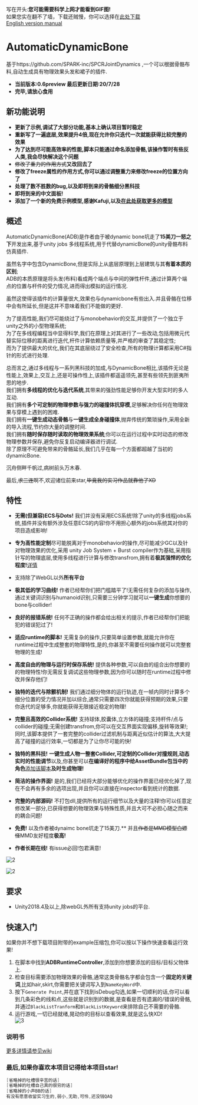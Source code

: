 写在开头:**您可能需要科学上网才能看到GIF图!**  
如果您实在翻不了墙，下载还贼慢，你可以选择在[此处下载](https://gitee.com/OneYoungMean/Automatic-DynamicBone)  
[English version manual](https://github.com/OneYoungMean/Automatic-DynamicBone/wiki/English-version-manual)  

# AutomaticDynamicBone

基于https://github.com/SPARK-inc/SPCRJointDynamics ,一个可以根据骨骼布料,自动生成具有物理效果头发和裙子的插件.  
- **当前版本:0.6preview 最后更新日期:20/7/28**  
- **完毕,请放心食用**   

## 新功能说明

- **更新了示例,调试了大部分功能,基本上确认项目暂时稳定**  
- **重新写了一遍底层,效果提升4倍,现在允许你只迭代一次就能获得比较完整的效果**  
- **为了达到尽可能高效率的性能,脚本只能通过命名添加骨骼,该操作暂时有些反人类,我会尽快解决这个问题**  
- 	<s>修改了重力的作用方式</s>**又改回去了**  
- **修改了freeze属性的作用方式,你可以通过调整重力来修改freeze的位置方向了**  
- **处理了数不胜数的bug,以及即将到来的骨骼细分黑科技**  
- **即将到来的中文面板!**
- **添加了一个新的免费示例模型,感谢Kafuji,以及[在此处获取更多的模型](https://fantia.jp/fanclubs/3967)**  

## 概述   

AutomaticDynamicBone(ADB)是作者由于被dynamic bone坑走了**15美刀一怒之下**开发出来,基于unity jobs 多线程系统,用于代替dynamicBone的unity骨骼布料仿真插件.   

虽然名字中包含DynamicBone,但是实际上从底层原理到上层建筑与其**有着本质的区别**;  
ADB的本质原理是将头发(布料)看成两个端点与中间的弹性杆件,通过计算两个端点的位置与杆件的受力情况,进而得出模拟的运行情况.  

虽然这使得该插件的计算量很大,效果也与dynamicbone有些出入.并且骨骼在位移中会有所延长,但是这并不意味着我们不能做的更好.  

为了提高性能,我们尽可能绕过了与monobehavior的交互,并提供了一个独立于unity之外的小型物理系统;  
为了在多线程编程当中显得科学,我们在原理上对其进行了一些改动,包括用微元代替实际位移的距离进行迭代,杆件计算依赖质量等,并严格的审查了其稳定性;  
而为了提供最大的优化,我们在其底层绕过了安全检查,所有的物理计算都采用C#指针的形式进行处理.  

总而言之,通过多线程与一系列黑科技的加成,与DynamicBone相比,该插件无论是性能上,效果上,交互上,还是可操作性上,该插件都遥遥领先,甚至有些领先到匪夷所思的地步.  
我们拥有**多线程的优化与迭代系统**,其带来的强劲性能足够你开发大型实时的多人互动.  
我们拥有**多个可定制的物理参数与强力的碰撞体抗穿模**,足够解决你任何在物理效果与穿模上遇到的困难.   
我们拥有**一键生成动态骨骼**与**一键生成全身碰撞体**,抛弃传统的繁琐操作,采用全新的导入流程,节约你大量的调整时间.  
我们拥有**随时保存随时读取的物理效果系统**;你可以在运行过程中实时动态的修改物理参数并保存,避免你反复启动编译器进行调试.  
除了原理不可避免带来的骨骼延长,我们几乎在每一个方面都超越了当初的dynamicBone.    

沉舟侧畔千帆过,病树前头万木春.  

最后,<s>求三连</s>啊不,欢迎诸位前来star,<s>毕竟我的实习作品就靠他了XD</s>

## 特性

- **无需(但兼容)ECS与Dots!** 我们并没有采用ECS系统!除了unity的多线程jobs系统,插件并没有额外涉及任意ECS的内容!你不用担心额外的jobs系统其对你的项目造成影响!

- **专为高性能定制**尽可能脱离对于monobehavior的操作,尽可能减少GC以及针对物理效果的优化,采用 unity Job System + Burst compiler作为基础,采用指针写的物理底层,使用多线程进行计算与修改transfrom,拥有着**极其强悍的优化程度!**[详情](https://github.com/OneYoungMean/AutomaticDynamicBone/wiki/Q&A#q%E6%80%A7%E8%83%BD%E6%96%B9%E9%9D%A2%E5%85%B7%E4%BD%93%E6%80%8E%E4%B9%88%E6%A0%B7)  

- 支持除了WebGL以外**所有平台**  

- **极其低的学习曲线!** 作者已经帮你们把门槛踏平了!无需任何复杂的添加与操作,通过关键词识别与humanoid识别,只需要三分钟学习就可以**一键生成**你想要的bone与collider!

- **良好的报错系统!** 任何不正确的操作都会给出相关的提示,作者已经帮你们把能犯的错误犯过了!  

- **适应runtime的脚本!** 无需复杂的操作,只要简单设置参数,就能允许你在runtime过程中生成整套的物理特性,是的,你甚至不需要任何操作就可以完整套物理的生成!  

- **高度自由的物理与运行时保存系统!** 提供各种参数,可以自由的组合出你想要的的物理特性!你无需反复调试这些物理参数,因为你可以随时在runtime过程中修改并保存他们!  

- **独特的迭代与除颤机制!** 我们通过细分物体的运行轨迹,在一帧内同时计算多个细分位置的受力情况并加以综合,通常只需要四次你就能获得预期的效果,只要你迭代的足够多,你就能获得无限接近稳定的物理!  

- **完整且高效的Collider系统!** 支持球体,胶囊体,立方体的碰撞;支持杆件/点与collider的碰撞;无需创建transfrom,你可以在交互界面实现偏移,旋转等效果!;同时,该脚本提供了一套完整的collider过滤机制与距离近似估计的算法,大大提高了碰撞的运行效率,一切都是为了让你尽可能的快!  

- **独特的黑科技!** **一键生成人物一整套Collider,可定制的Collider对撞规则,动态实时的性能调节**以及,你甚至可以**在编译好的程序中给AssetBundle包当中的角色**[添加该脚本](https://github.com/OneYoungMean/AutomaticDynamicBone/wiki/ADBRuntimeController%E4%BB%8B%E7%BB%8D#%E5%A6%82%E4%BD%95%E5%9C%A8runtime%E7%9A%84%E6%97%B6%E5%80%99%E6%B7%BB%E5%8A%A0%E8%AF%A5%E8%84%9A%E6%9C%AC)**及时生成物理!**

- **简洁的操作界面!** 是的,我们已经将大部分能够优化的操作界面已经优化掉了,现在不会再有多余的选项出现,并且你可以直接在inspector看到统计的数据.  

- **完整的内部源码!** 不打包dll,提供所有的运行细节以及大量的注释!你可以任意定修改某一部分,已获得想要的物理效果与特殊性质,并且大可不必担心随之而来的耦合问题!  

- **免费!** 以及作者被dynaimc bone坑走了15美刀.** 并且<s>作者是MMD模型白嫖怪</s>MMD友好程度**极高!**

- **作者长期在线!** 有issue必回!包君满意!

![2](https://github.com/OneYoungMean/AutomaticDynamicBone/blob/master/Manual%20GIF/A0.gif)  
 
![2](https://s2.ax1x.com/2020/02/29/3yRc8g.gif)

## 要求

- Unity2018.4及以上,除webGL外所有支持unity jobs的平台.  

## 快速入门

如果你并不想下载项目附带的example压缩包,你可以按以下操作快速查看运行效果!  

1. 在脚本中找到**ADBRuntimeController**,添加到你想要添加的目标/目标父物体上.  
2. 检查目标需要添加物理效果的骨骼,通常这类骨骼名字都会包含一个**固定的关键词**,比如hair,skirt,你需要把关键词写入到`NameKeyWord`中.  
3. 按下`Generate Point`,并在底下找到isDebug勾选,如果一切顺利的话,你可以看到几条彩色的线和点,这些就是识别到的数据,是查看是否有遗漏的/错误的骨骼,并通过`BlackListTranform`和`BlackListKeyword`来排除自己不需要的骨骼.   
4. 运行游戏,一切已经就绪,晃动你的目标以查看效果,就是这么快XD!  
![3](https://github.com/OneYoungMean/Automatic-DynamicBone/blob/master/Manual%20GIF/A3.gif)   

### 说明书

[更多详情请参见wiki](https://github.com/OneYoungMean/Automatic-DynamicBone/wiki) 

### 最后,如果你喜欢本项目记得给本项目star!
```C#
[省略掉的吐槽很辛苦的话]
[省略掉的吐槽自己真的很穷的话]
[省略掉的小声BB的话]
有没有愿意收留实习生的,弱小,无助,可怜,还没钱QAQ
```
